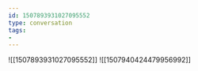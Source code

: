 ```yaml
---
id: 1507893931027095552
type: conversation
tags:
- 
---
```

![[1507893931027095552]]
![[1507940424479956992]]

